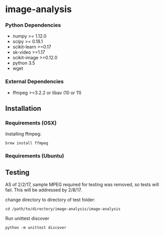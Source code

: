 # image-analysis

### Python Dependencies
* numpy >= 1.12.0
* scipy >= 0.18.1
* scikit-learn >=0.17
* sk-video >=1.17
* scikit-image >=0.12.0
* python 3.5
* wget

### External Dependencies
* ffmpeg >=3.2.2 or libav (10 or 11)

## Installation

### Requirements (OSX)

Installing ffmpeg:
```
brew install ffmpeg
```

### Requirements (Ubuntu)

## Testing
AS of 2/2/17, sample MPEG required for testing was removed, so tests will fail. This will be addressed by 2/8/17.

change directory to directory of test folder:
```
cd /path/to/directory/image-analysis/image-analysis
```
Run unittest discover
```
python -m unittest discover
```
